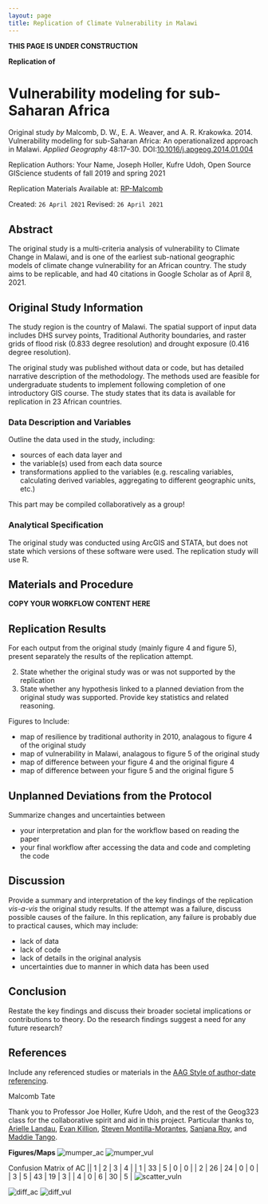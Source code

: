 ```yaml
---
layout: page
title: Replication of Climate Vulnerability in Malawi
---
```


**THIS PAGE IS UNDER CONSTRUCTION**

**Replication of**
# Vulnerability modeling for sub-Saharan Africa

Original study *by* Malcomb, D. W., E. A. Weaver, and A. R. Krakowka. 2014. Vulnerability modeling for sub-Saharan Africa: An operationalized approach in Malawi. *Applied Geography* 48:17–30. DOI:[10.1016/j.apgeog.2014.01.004](https://doi.org/10.1016/j.apgeog.2014.01.004)

Replication Authors:
Your Name, Joseph Holler, Kufre Udoh, Open Source GIScience students of fall 2019 and spring 2021

Replication Materials Available at: [RP-Malcomb](https://github.com/jackson-mumper/RP-Malcomb)

Created: `26 April 2021`
Revised: `26 April 2021`

## Abstract

The original study is a multi-criteria analysis of vulnerability to Climate Change in Malawi, and is one of the earliest sub-national geographic models of climate change vulnerability for an African country. The study aims to be replicable, and had 40 citations in Google Scholar as of April 8, 2021.

## Original Study Information

The study region is the country of Malawi. The spatial support of input data includes DHS survey points, Traditional Authority boundaries, and raster grids of flood risk (0.833 degree resolution) and drought exposure (0.416 degree resolution).

The original study was published without data or code, but has detailed narrative description of the methodology. The methods used are feasible for undergraduate students to implement following completion of one introductory GIS course. The study states that its data is available for replication in 23 African countries.


### Data Description and Variables

Outline the data used in the study, including:

- sources of each data layer and
- the variable(s) used from each data source
- transformations applied to the variables (e.g. rescaling variables, calculating derived variables, aggregating to different geographic units, etc.)

This part may be compiled collaboratively as a group!

### Analytical Specification

The original study was conducted using ArcGIS and STATA, but does not state which versions of these software were used.
The replication study will use R.

## Materials and Procedure

**COPY YOUR WORKFLOW CONTENT HERE**

## Replication Results

For each output from the original study (mainly figure 4 and figure 5), present separately the results of the replication attempt.

2.	State whether the original study was or was not supported by the replication
3.	State whether any hypothesis linked to a planned deviation from the original study was supported. Provide key statistics and related reasoning.

Figures to Include:
- map of resilience by traditional authority in 2010, analagous to figure 4 of the original study
- map of vulnerability in Malawi, analagous to figure 5 of the original study
- map of difference between your figure 4 and the original figure 4
- map of difference between your figure 5 and the original figure 5

## Unplanned Deviations from the Protocol

Summarize changes and uncertainties between
- your interpretation and plan for the workflow based on reading the paper
- your final workflow after accessing the data and code and completing the code

## Discussion

Provide a summary and interpretation of the key findings of the replication *vis-a-vis* the original study results. If the attempt was a failure, discuss possible causes of the failure. In this replication, any failure is probably due to practical causes, which may include:
- lack of data
- lack of code
- lack of details in the original analysis
- uncertainties due to manner in which data has been used

## Conclusion

Restate the key findings and discuss their broader societal implications or contributions to theory.
Do the research findings suggest a need for any future research?

## References

Include any referenced studies or materials in the [AAG Style of author-date referencing](https://www.tandf.co.uk//journals/authors/style/reference/tf_USChicagoB.pdf).

Malcomb
Tate

Thank you to Professor Joe Holler, Kufre Udoh, and the rest of the Geog323 class for the collaborative spirit and aid in this project. Particular thanks to, [Arielle Landau](alandaux.github.io), [Evan Killion](evankilli.github.io), [Steven Montilla-Morantes](stevenmontilla.github.io), [Sanjana Roy](sanjana-roy.github.io), and [Maddie Tango](mtango99.github.io).




**Figures/Maps**
![mumper_ac](/assets/ac_2010.png)
![mumper_vul](/assets/vulnerability.png)

Confusion Matrix of AC
|| 1 | 2 | 3 | 4 |
| 1 | 33 | 5 | 0 | 0 |
| 2 | 26 | 24 | 0 | 0 |
| 3 | 5 | 43 | 19 | 3 |
| 4 | 0 | 6 | 30 | 5 |
![scatter_vuln](/assets/difference_scatter.png)


![diff_ac](/assets/difference4.png)
![diff_vul](/assets/difference5.png)
